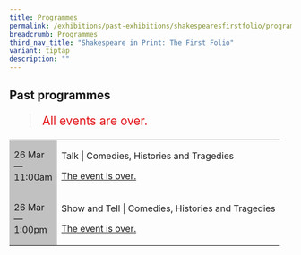 ```yaml
---
title: Programmes
permalink: /exhibitions/past-exhibitions/shakespearesfirstfolio/programmes/
breadcrumb: Programmes
third_nav_title: "Shakespeare in Print: The First Folio"
variant: tiptap
description: ""
---
```

<section class="section__progs">

<div class="container__description">
    <div class="row">
        <div class="col is-10-mobile">

<h2>Past programmes</h2>

<blockquote style="color: #E21216; font-size: 150%;">All events are over.</blockquote>

<table class="table table-v">
    <tbody><tr>
        <td style="background-color: #c1c1c1;">26 Mar<br>
            —<br>
            11:00am</td>
        <td>
            <p>Talk | Comedies, Histories and Tragedies</p>
            <p><a href="/programmes/shakespearesfirstfolio/20170326-talk/">The event is over.</a></p>
        </td>
    </tr>      
    <tr>
        <td style="background-color: #c1c1c1;">26 Mar<br>
            —<br>
            1:00pm</td>
        <td>
            <p>Show and Tell | Comedies, Histories and Tragedies</p>
            <p><a href="/programmes/shakespearesfirstfolio/20170326-showtell/">The event is over.</a></p>
        </td>
    </tr>     

</tbody></table>
        </div>
    </div>
</div>
</section>